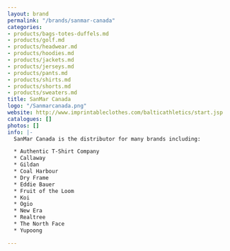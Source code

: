 ```yaml
---
layout: brand
permalink: "/brands/sanmar-canada"
categories:
- products/bags-totes-duffels.md
- products/golf.md
- products/headwear.md
- products/hoodies.md
- products/jackets.md
- products/jerseys.md
- products/pants.md
- products/shirts.md
- products/shorts.md
- products/sweaters.md
title: SanMar Canada
logo: "/Sanmarcanada.png"
website: http://www.imprintableclothes.com/balticathletics/start.jsp
catalogues: []
photos: []
info: |-
  SanMar Canada is the distributor for many brands including:

  * Authentic T-Shirt Company
  * Callaway
  * Gildan
  * Coal Harbour
  * Dry Frame
  * Eddie Bauer
  * Fruit of the Loom
  * Koi
  * Ogio
  * New Era
  * Realtree
  * The North Face
  * Yupoong

---
```

